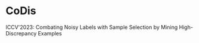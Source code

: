 # CoDis
ICCV'2023: Combating Noisy Labels with Sample Selection by Mining High-Discrepancy Examples
